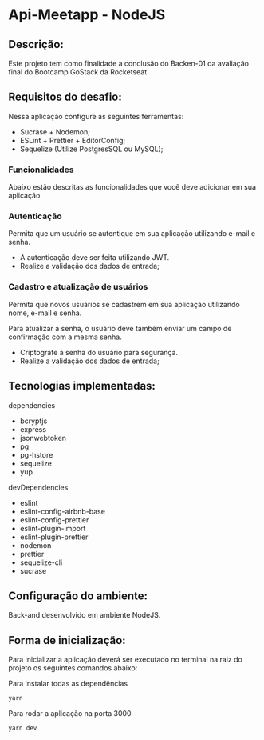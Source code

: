 ﻿# Api-Meetapp - NodeJS

## Descrição:
Este projeto tem como finalidade a conclusão do Backen-01 da avaliação final do Bootcamp GoStack da Rocketseat


## Requisitos do desafio:

Nessa aplicação configure as seguintes ferramentas:

- Sucrase + Nodemon;
- ESLint + Prettier + EditorConfig;
- Sequelize (Utilize PostgresSQL ou MySQL);

### Funcionalidades

Abaixo estão descritas as funcionalidades que você deve adicionar em sua aplicação.

### Autenticação

Permita que um usuário se autentique em sua aplicação utilizando e-mail e senha.

- A autenticação deve ser feita utilizando JWT.
- Realize a validação dos dados de entrada;

### Cadastro e atualização de usuários

Permita que novos usuários se cadastrem em sua aplicação utilizando nome, e-mail e senha.

Para atualizar a senha, o usuário deve também enviar um campo de confirmação com a mesma senha.

- Criptografe a senha do usuário para segurança.
- Realize a validação dos dados de entrada;

## Tecnologias implementadas:

dependencies
<ul>
    <li>bcryptjs</li>
    <li>express</li>
    <li>jsonwebtoken</li>
    <li>pg</li>
    <li>pg-hstore</li>
    <li>sequelize</li>
    <li>yup</li>
</ul>

devDependencies
<ul>
    <li>eslint</li>
    <li>eslint-config-airbnb-base</li>
    <li>eslint-config-prettier</li>
    <li>eslint-plugin-import</li>
    <li>eslint-plugin-prettier</li>
    <li>nodemon</li>
    <li>prettier</li>
    <li>sequelize-cli</li>
    <li>sucrase</li>
</ul>

## Configuração do ambiente:
Back-and desenvolvido em ambiente NodeJS.

## Forma de inicialização:
Para inicializar a aplicação deverá ser executado no terminal na raiz do projeto os seguintes comandos abaixo:

Para instalar todas as dependências
```bash
yarn
```

Para rodar a aplicação na porta 3000
```bash
yarn dev
```
